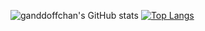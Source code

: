 ![ganddoffchan's GitHub stats](https://github-readme-stats.vercel.app/api?username=ganddoffchan&show_icons=true&theme=monokai)
[![Top Langs](https://github-readme-stats.vercel.app/api/top-langs/?username=anuraghazra&langs_count=8)](https://github.com/anuraghazra/github-readme-stats)
